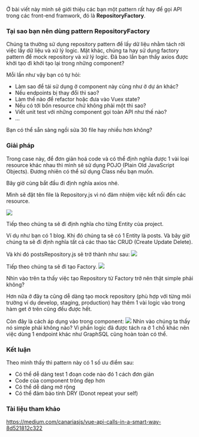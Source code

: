 Ở bài viết này mình sẽ giới thiệu các bạn một pattern rất hay để gọi API trong các front-end framwork, đó là **RepositoryFactory**. 
### Tại sao bạn nên dùng pattern RepositoryFactory
Chúng ta thường sử dụng repository pattern để lấy dữ liệu nhằm tách rời việc lấy dữ liệu và xử lý logic.
Mặt khác, chúng ta hay sử dụng factory pattern để mock repository và xử lý logic.
Đã bao lần bạn thấy axios được khởi tạo đi khởi tạo lại trong những component?


Mỗi lần như vậy bạn có tự hỏi: 
* Làm sao để tái sử dụng ở component này cũng như ở dự án khác?
* Nếu endpoints bị thay đổi thì sao?
* Làm thế nào để refactor hoặc đưa vào Vuex state?
* Nếu có tới bốn resource chứ không phải một thì sao?
* Viết unit test với những component gọi toàn API như thế nào?
* ...

Bạn có thể sẵn sàng ngồi sửa 30 file hay nhiều hơn không?
### Giải pháp

Trong case này, để đơn giản hoá code và có thể định nghĩa được 1 vài loại resource khác nhau thì mình sẽ sử dụng POJO (Plain Old JavaScript Objects). Đương nhiên có thể sử dụng Class nếu bạn muốn.

Bây giờ cùng bắt đầu đi định nghĩa axios nhé.

Mình sẽ đặt tên file là Repository.js vì nó đảm nhiệm việc kết nối đến các resource.

![](https://images.viblo.asia/7162a5ba-e79c-4a87-9611-3063047a6152.png)

Tiếp theo chúng ta sẽ đi định nghĩa cho từng Entity của project.

Ví dụ như bạn có 1 blog. Khi đó chúng ta sẽ có 1 Entity là posts. Và bây giờ chúng ta sẽ đi định nghĩa tất cả các thao tác CRUD (Create Update Delete).

Và khi đó postsRepository.js sẽ trở thành như sau:
![](https://images.viblo.asia/84d86e14-73e7-4ad9-a4e7-57e1ca1a9cc2.png)

Tiếp theo chúng ta sẽ đi tạo Factory.
![](https://images.viblo.asia/5d05479c-45b1-4fb0-873b-2b69ed4e6991.png)

Nhìn vào trên ta thấy việc tạo Repository từ Factory trở nên thật simple phải không?

Hơn nữa ở đây ta cũng dễ dàng tạo mock repository (phù hợp với từng môi trường ví dụ develop, staging, production) hay thêm 1 vài logic vào trong hàm get ở trên cũng đều được hết.

Còn đây là cách áp dụng vào trong component:
![](https://images.viblo.asia/aa31dc54-c78c-44b7-9353-ca2a893de5de.png)
Nhìn vào chúng ta thấy nó simple phải không nào? Vì phần logic đã được tách ra ở 1 chỗ khác nên việc dùng 1 endpoint khác như GraphSQL cũng hoàn toàn có thể.

### Kết luận
Theo mình thấy thì pattern này có 1 số ưu điểm sau:

* Có thể dễ dàng test 1 đoạn code nào đó 1 cách đơn giản
* Code của component trông đẹp hơn
* Có thể dễ dàng mở rộng 
* Có thể đảm bảo tính DRY (Donot repeat your self)

### Tài liệu tham khảo
https://medium.com/canariasjs/vue-api-calls-in-a-smart-way-8d521812c322